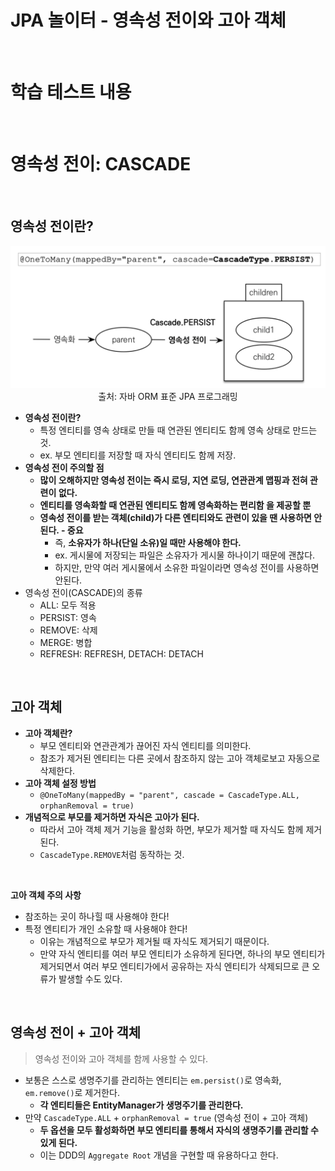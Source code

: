 # JPA 놀이터 - 영속성 전이와 고아 객체

<br>

# 학습 테스트 내용

<br>

# 영속성 전이: CASCADE

<br>

## 영속성 전이란?

<p align="center"><img src="./image/cascade.png"><br>출처: 자바 ORM 표준 JPA 프로그래밍</p>

* **영속성 전이란?**
  * 특정 엔티티를 영속 상태로 만들 때 연관된 엔티티도 함께 영속 상태로 만드는 것.
  * ex. 부모 엔티티를 저장할 때 자식 엔티티도 함께 저장.
* **영속성 전이 주의할 점**
  * **많이 오해하지만 영속성 전이는 즉시 로딩, 지연 로딩, 연관관계 맵핑과 전혀 관련이 없다.**
  * **엔티티를 영속화할 때 연관된 엔티티도 함께 영속화하는 편리함 을 제공할 뿐**
  * **영속성 전이를 받는 객체(child)가 다른 엔티티와도 관련이 있을 땐 사용하면 안된다. - 중요**
    * 즉, **소유자가 하나(단일 소유)일 때만 사용해야 한다.**
    * ex. 게시물에 저장되는 파일은 소유자가 게시물 하나이기 때문에 괜찮다.
    * 하지만, 만약 여러 게시물에서 소유한 파일이라면 영속성 전이를 사용하면 안된다.
* 영속성 전이(CASCADE)의 종류
  * ALL: 모두 적용
  * PERSIST: 영속
  * REMOVE: 삭제
  * MERGE: 병합
  * REFRESH: REFRESH, DETACH: DETACH

<br>

## 고아 객체

* **고아 객체란?**
  * 부모 엔티티와 연관관계가 끊어진 자식 엔티티를 의미한다.
  * 참조가 제거된 엔티티는 다른 곳에서 참조하지 않는 고아 객체로보고 자동으로 삭제한다.
* **고아 객체 설정 방법**
  * `@OneToMany(mappedBy = "parent", cascade = CascadeType.ALL, orphanRemoval = true)`
* **개념적으로 부모를 제거하면 자식은 고아가 된다.**
  * 따라서 고아 객체 제거 기능을 활성화 하면, 부모가 제거할 때 자식도 함께 제거된다.
  * `CascadeType.REMOVE`처럼 동작하는 것.

<br>

**고아 객체 주의 사항**

* 참조하는 곳이 하나힐 때 사용해야 한다!
* 특정 엔티티가 개인 소유할 때 사용해야 한다!
  * 이유는 개념적으로 부모가 제거될 때 자식도 제거되기 때문이다.
  * 만약 자식 엔티티를 여러 부모 엔티티가 소유하게 된다면, 하나의 부모 엔티티가 제거되면서 여러 부모 엔티티가에서 공유하는 자식 엔티티가 삭제되므로 큰 오류가 발생할 수도 있다.

<br>

## 영속성 전이 + 고아 객체
> 영속성 전이와 고아 객체를 함께 사용할 수 있다.

* 보통은 스스로 생명주기를 관리하는 엔티티는 `em.persist()`로 영속화, `em.remove()`로 제거한다.
  * **각 엔티티들은 EntityManager가 생명주기를 관리한다.**
* 만약 `CascadeType.ALL` + `orphanRemoval = true` (영속성 전이 + 고아 객체)
  * **두 옵션을 모두 활성화하면 부모 엔티티를 통해서 자식의 생명주기를 관리할 수 있게 된다.**
  * 이는 DDD의 `Aggregate Root` 개념을 구현할 때 유용하다고 한다.

